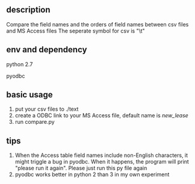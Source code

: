 ## description
Compare the field names and the orders of field names between csv files and MS Access files
The seperate symbol for csv is "\t"

## env and dependency
python 2.7

pyodbc

## basic usage
1. put your csv files to ./text
2. create a ODBC link to your MS Access file, default name is *new_lease*
3. run compare.py

## tips
1. When the Access table field names include non-English characters, it might triggle a bug in pyodbc. When it happens, the program will print "please run it again". Please just run this py file again
2. pyodbc works better in python 2 than 3 in my own experiment
